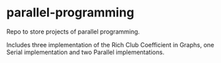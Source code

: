 # parallel-programming
Repo to store projects of parallel programming.

Includes three implementation of the Rich Club Coefficient in Graphs, one Serial implementation and two Parallel implementations.
